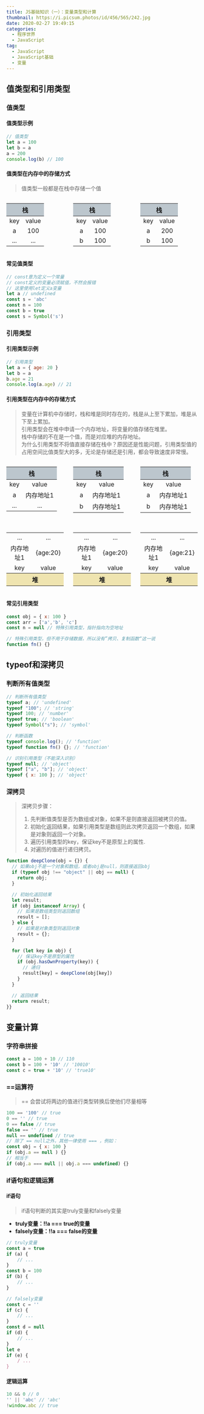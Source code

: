 ```yaml
---
title: JS基础知识（一）：变量类型和计算
thumbnail: https://i.picsum.photos/id/456/565/242.jpg
date: 2020-02-27 19:49:15
categories:
  - 程序世界
  - JavaScript
tag:
  - JavaScript
  - JavaScript基础
  - 变量
---
```


## 值类型和引用类型
### 值类型
#### 值类型示例
```javascript
// 值类型
let a = 100
let b = a
a = 200
console.log(b) // 100
```
#### 值类型在内存中的存储方式
> 值类型一般都是在栈中存储一个值

<!--more-->
<div style="display:flex;justify-content: space-between;">
  <table style="width:30%;text-align:center;">
    <thead>
      <tr align="center">
        <th colspan="2" style="background:#BCC6CD;">栈</th>
      </tr>
    </thead>
    <tr align="center">
      <td>key</td>
      <td>value</td>
    </tr>
    <tr align="center">
      <td>a</td>
      <td>100</td>
    </tr>
    <tr align="center">
      <td>...</td>
      <td>...</td>
    </tr>
  </table>
  <table style="width:30%">
    <thead>
      <tr align="center">
        <th colspan="2" style="background:#BCC6CD;">栈</th>
      </tr>
    </thead>
    <tr align="center">
      <td>key</td>
      <td>value</td>
    </tr>
    <tr align="center">
      <td>a</td>
      <td>100</td>
    </tr>
    <tr align="center">
      <td>b</td>
      <td>100</td>
    </tr>
  </table>
  <table style="width:30%">
    <thead>
      <tr align="center">
        <th colspan="2" style="background:#BCC6CD;">栈</th>
      </tr>
    </thead>
    <tr align="center">
      <td>key</td>
      <td>value</td>
    </tr>
    <tr align="center">
      <td>a</td>
      <td>200</td>
    </tr>
    <tr align="center">
      <td>b</td>
      <td>100</td>
    </tr>
  </table>
</div>

#### 常见值类型
```javascript
// const意为定义一个常量
// const定义的变量必须赋值，不然会报错
// 这里使用let定义a变量
let a // undefined
const s = 'abc'
const n = 100
const b = true
const s = Symbol('s')
```
### 引用类型
#### 引用类型示例
```javascript
// 引用类型
let a = { age: 20 }
let b = a
b.age = 21
console.log(a.age) // 21
```

#### 引用类型在内存中的存储方式

> 变量在计算机中存储时，栈和堆是同时存在的，栈是从上至下累加，堆是从下至上累加。  
引用类型会在堆中申请一个内存地址，将变量的值存储在堆里。  
栈中存储的不在是一个值，而是对应堆的内存地址。  
为什么引用类型不将值直接存储在栈中？原因还是性能问题，引用类型值的占用空间比值类型大的多，无论是存储还是引用，都会导致速度非常慢。

<div style="display:flex;justify-content: space-between;margin-bottom: 20px;">
  <table style="width:30%;">
    <thead>
      <tr align="center">
        <th colspan="2" style="background:#BCC6CD;">栈</th>
      </tr>
    </thead>
    <tr align="center">
      <td>key</td>
      <td>value</td>
    </tr>
    <tr align="center">
      <td>a</td>
      <td>内存地址1</td>
    </tr>
    <tr align="center">
      <td>...</td>
      <td>...</td>
    </tr>
  </table>
  <table style="width:30%;">
    <thead>
      <tr align="center">
        <th colspan="2" style="background:#BCC6CD;">栈</th>
      </tr>
    </thead>
    <tr align="center">
      <td>key</td>
      <td>value</td>
    </tr>
    <tr align="center">
      <td>a</td>
      <td>内存地址1</td>
    </tr>
    <tr align="center">
      <td>b</td>
      <td>内存地址1</td>
    </tr>
  </table>
  <table style="width:30%;">
    <thead>
      <tr align="center">
        <th colspan="2" style="background:#BCC6CD;">栈</th>
      </tr>
    </thead>
    <tr align="center">
      <td>key</td>
      <td>value</td>
    </tr>
    <tr align="center">
      <td>a</td>
      <td>内存地址1</td>
    </tr>
    <tr align="center">
      <td>b</td>
      <td>内存地址1</td>
    </tr>
  </table>
</div>
<div style="display:flex;justify-content: space-between;">
  <table style="width:30%;">
     <tr align="center">
      <td>...</td>
      <td>...</td>
    </tr>
    <tr align="center">
      <td>内存地址1</td>
      <td>{age:20}</td>
    </tr>
    <tr align="center">
      <td>key</td>
      <td>value</td>
    </tr>
    <tr align="center">
      <th colspan="2" style="background:#EFE4B0">堆</th>
    </tr>
  </table>
   <table style="width:30%;">
     <tr align="center">
      <td>...</td>
      <td>...</td>
    </tr>
    <tr align="center">
      <td>内存地址1</td>
      <td>{age:20}</td>
    </tr>
    <tr align="center">
      <td>key</td>
      <td>value</td>
    </tr>
    <tr align="center">
      <th colspan="2" style="background:#EFE4B0">堆</th>
    </tr>
  </table>
   <table style="width:30%;">
     <tr align="center">
      <td>...</td>
      <td>...</td>
    </tr>
    <tr align="center">
      <td>内存地址1</td>
      <td>{age:21}</td>
    </tr>
    <tr align="center">
      <td>key</td>
      <td>value</td>
    </tr>
    <tr align="center">
      <th colspan="2" style="background:#EFE4B0">堆</th>
    </tr>
  </table>
</div>

#### 常见引用类型

```javascript
const obj = { x: 100 }
const arr = ['a','b', 'c']
const n = null // 特殊引用类型，指针指向为空地址

// 特殊引用类型，但不用于存储数据，所以没有”拷贝、复制函数“这一说
function fn() {}
```

## typeof和深拷贝
### 判断所有值类型

```javascript
// 判断所有值类型
typeof a; // 'undefined'
typeof "100"; // 'string'
typeof 100; // 'number'
typeof true; // 'boolean'
typeof Symbol("s"); // 'symbol'

// 判断函数
typeof console.log(); // 'function'
typeof function fn() {}; // 'function'

// 识别引用类型（不能深入识别）
typeof null; // 'object'
typeof ["a", "b"]; // 'object'
typeof { x: 100 }; // 'object'
```
### 深拷贝

> 深拷贝步骤：
> 1. 先判断值类型是否为数组或对象，如果不是则直接返回被拷贝的值。
> 2. 初始化返回结果，如果引用类型是数组则此次拷贝返回一个数组，如果是对象则返回一个对象。
> 3. 遍历引用类型的key，保证key不是原型上的属性.
> 4. 对遍历的值进行递归拷贝。


```javascript
function deepClone(obj = {}) {
  // 如果obj不是一个对象和数组，或者obj是null，则直接返回obj
  if (typeof obj !== "object" || obj == null) {
    return obj;
  }

  // 初始化返回结果
  let result;
  if (obj instanceof Array) {
    // 如果是数组类型则返回数组
    result = [];
  } else {
    // 如果是对象类型则返回对象
    result = {};
  }

  for (let key in obj) {
    // 保证key不是原型的属性
    if (obj.hasOwnProperty(key)) {
      // 递归
      result[key] = deepClone(obj[key])
    }
  }

  // 返回结果
  return result;
}}
```
## 变量计算
### 字符串拼接

```javascript
const a = 100 + 10 // 110
const b = 100 + '10' // '10010'
const c = true + '10' // 'true10'
```

### ==运算符
> == 会尝试将两边的值进行类型转换后使他们尽量相等  

```javascript
100 == '100' // true
0 == '' // true
0 == false // true
false == '' // true
null == undefined // true
// 除了 == null之外，其他一律使用 === ，例如：
const obj = { x: 100 }
if (obj.a == null ) {}
// 相当于
if (obj.a === null || obj.a === undefined) {}
```

### if语句和逻辑运算
#### if语句

> if语句判断的其实是truly变量和falsely变量

- **truly变量：!!a === true的变量**
- **falsely变量：!!a === false的变量**

```javascript
// truly变量
const a = true
if (a) {
    // ...
}
const b = 100
if (b) {
    // ...
}
```
```javascript
// falsely变量
const c = ''
if (c) {
    // ...
}
const d = null
if (d) {
    // ...
}
let e
if (e) {
    / ...
}
```
#### 逻辑运算

```javascript
10 && 0 // 0
'' || 'abc' // 'abc'
!window.abc // true
```
